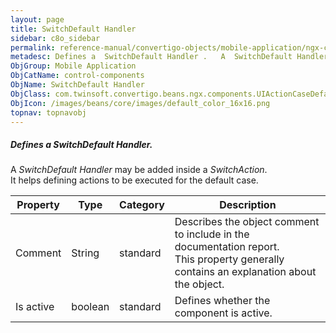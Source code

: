 ```yaml
---
layout: page
title: SwitchDefault Handler
sidebar: c8o_sidebar
permalink: reference-manual/convertigo-objects/mobile-application/ngx-components/control-components/switchdefault-handler/
metadesc: Defines a  SwitchDefault Handler .   A  SwitchDefault Handler  may be added inside a  SwitchAction . It helps defining actions to be executed for the 
ObjGroup: Mobile Application
ObjCatName: control-components
ObjName: SwitchDefault Handler
ObjClass: com.twinsoft.convertigo.beans.ngx.components.UIActionCaseDefaultEvent
ObjIcon: /images/beans/core/images/default_color_16x16.png
topnav: topnavobj
---
```

##### Defines a <i>SwitchDefault Handler</i>. 

A <i>SwitchDefault Handler</i> may be added inside a <i>SwitchAction</i>.<br/>It helps defining actions to be executed for the default case.<br/>

Property | Type | Category | Description
--- | --- | --- | ---
Comment | String | standard | Describes the object comment to include in the documentation report.<br/>This property generally contains an explanation about the object.
Is active | boolean | standard | Defines whether the component is active.<br/>
